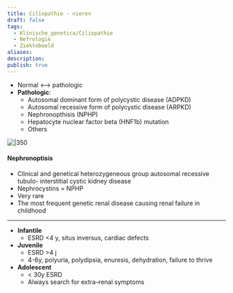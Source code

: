 ```yaml
---
title: Ciliopathie - nieren
draft: false
tags:
  - Klinische_genetica/Ciliopathie
  - Nefrologie
  - Ziektebeeld
aliases: 
description: 
publish: true
---
```


- Normal <–> pathologic  
- **Pathologic**:  
	- Autosomal dominant form of polycystic disease (ADPKD)  
	- Autosomal recessive form of polycystic disease (ARPKD)  
	- Nephronopthisis (NPHP)  
	- Hepatocyte nuclear factor beta (HNF1b) mutation  
	- Others

![|350](https://i.imgur.com/g9jdJ0m.png)
#### Nephronoptisis  
- Clinical and genetical heterozygeneous group autosomal recessive tubulo-   interstitial cystic kidney disease  
- Nephrocystins = NPHP  
- Very rare  
- The most frequent genetic renal disease causing renal failure in childhood

---

- **Infantile**  
	- ESRD <4 y, situs inversus, cardiac defects  
- **Juvenile**  
	- ESRD >4 j  
	- 4-6y, polyuria, polydipsia, enuresis, dehydration, failure to thrive  
- **Adolescent**  
	- \< 30y ESRD  
	- Always search for extra–renal symptoms